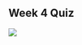 ## Week 4 Quiz



![](https://github.com/halfrost/Halfrost-Field/blob/master/contents/Machine_Learning/AI_For_Everyone_week4-quiz.png)